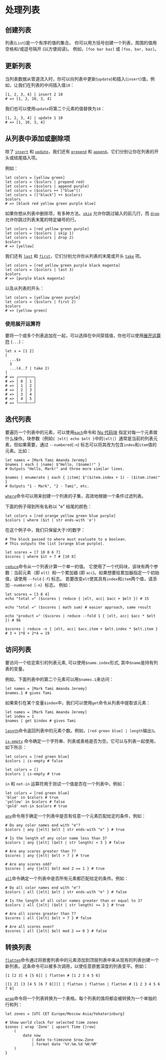 # 处理列表

## 创建列表

列表(`List`)是一个有序的值的集合。
你可以用方括号创建一个列表，周围的值用空格和/或逗号隔开 (以方便阅读)。
例如，`[foo bar baz]` 或 `[foo, bar, baz]`。

## 更新列表

当列表数据从管道流入时，你可以向列表中更新(`update`)和插入(`insert`)值，例如，让我们在列表的中间插入值`10`：

```nu
[1, 2, 3, 4] | insert 2 10
# => [1, 2, 10, 3, 4]
```

我们也可以使用`update`将第二个元素的值替换为`10`：

```nu
[1, 2, 3, 4] | update 1 10
# => [1, 10, 3, 4]
```

## 从列表中添加或删除项

除了 [`insert`](/zh-CN/commands/docs/insert.md) 和 [`update`](/zh-CN/commands/docs/update.md)，我们还有 [`prepend`](/zh-CN/commands/docs/prepend.md) 和 [`append`](/zh-CN/commands/docs/append.md)。它们分别让你在列表的开头或结尾插入项。

例如：

```nu
let colors = [yellow green]
let colors = ($colors | prepend red)
let colors = ($colors | append purple)
let colors = ($colors ++ ["blue"])
let colors = (["black"] ++ $colors)
$colors
# => [black red yellow green purple blue]
```

如果你想从列表中删除项，有多种方法。[`skip`](/zh-CN/commands/docs/skip.md) 允许你跳过输入的前几行，而 [`drop`](/zh-CN/commands/docs/drop.md) 允许你跳过列表末尾的特定编号的行。

```nu
let colors = [red yellow green purple]
let colors = ($colors | skip 1)
let colors = ($colors | drop 2)
$colors
# => [yellow]
```

我们还有 [`last`](/zh-CN/commands/docs/last.md) 和 [`first`](/zh-CN/commands/docs/first.md)，它们分别允许你从列表的末尾或开头 [`take`](/zh-CN/commands/docs/take.md) 项。

```nu
let colors = [red yellow green purple black magenta]
let colors = ($colors | last 3)
$colors
# => [purple black magenta]
```

以及从列表的开头：

```nu
let colors = [yellow green purple]
let colors = ($colors | first 2)
$colors
# => [yellow green]
```

### 使用展开运算符

要将一个或多个列表追加在一起，可以选择在中间穿插值，你也可以使用[展开运算符](/book/operators#spread-operator) (`...`)：

```nu
let x = [1 2]
[
  ...$x
  3
  ...(4..7 | take 2)
]
# => ╭───┬───╮
# => │ 0 │ 1 │
# => │ 1 │ 2 │
# => │ 2 │ 3 │
# => │ 3 │ 4 │
# => │ 4 │ 5 │
# => ╰───┴───╯
```

## 迭代列表

要遍历一个列表中的元素，可以使用[`each`](/zh-CN/commands/docs/each.md)命令和 [Nu 代码块](types_of_data.html#块) 指定对每一个元素做什么操作。块参数（例如`{ |elt| echo $elt }`中的`|elt|`）通常是当前的列表元素，但如果需要，通过 `--numbered`(`-n`) 标志可以将其改为包含`index`和`item`值的元素。比如：

```nu
let names = [Mark Tami Amanda Jeremy]
$names | each { |name| $"Hello, ($name)!" }
# Outputs "Hello, Mark!" and three more similar lines.

$names | enumerate | each { |item| $"($item.index + 1) - ($item.item)" }
# Outputs "1 - Mark", "2 - Tami", etc.
```

[`where`](/zh-CN/commands/docs/where.md)命令可以用来创建一个列表的子集，高效地根据一个条件过滤列表。

下面的例子得到所有名称以 "e" 结尾的颜色：

```nu
let colors = [red orange yellow green blue purple]
$colors | where ($it | str ends-with 'e')
```

在这个例子中，我们只保留大于`7`的数字：

```nu
# The block passed to where must evaluate to a boolean.
# This outputs the list [orange blue purple].

let scores = [7 10 8 6 7]
$scores | where $it > 7 # [10 8]
```

[`reduce`](/zh-CN/commands/docs/reduce.md)命令从一个列表计算一个单一的值。
它使用了一个代码块，该块有两个参数：当前元素（即 `elt`）和一个累加器 (即 `acc`)。如果想要给累加器指定一个初始值，请使用 `--fold` (`-f`) 标志。
若要改变`elt`使其具有`index`和`item`两个值，请添加`--numbered`（`-n`）标志。
例如：

```nu
let scores = [3 8 4]
echo "total =" ($scores | reduce { |elt, acc| $acc + $elt }) # 15

echo "total =" ($scores | math sum) # easier approach, same result

echo "product =" ($scores | reduce --fold 1 { |elt, acc| $acc * $elt }) # 96

$scores | reduce -n { |elt, acc| $acc.item + $elt.index * $elt.item } # 3 + 1*8 + 2*4 = 19
```

## 访问列表

要访问一个给定索引的列表元素, 可以使用`$name.index`形式, 其中`$name`是持有列表的变量。

例如，下面列表中的第二个元素可以用`$names.1`来访问：

```nu
let names = [Mark Tami Amanda Jeremy]
$names.1 # gives Tami
```

如果索引在某个变量`$index`中，我们可以使用`get`命令从列表中提取该元素：

```nu
let names = [Mark Tami Amanda Jeremy]
let index = 1
$names | get $index # gives Tami
```

[`length`](/zh-CN/commands/docs/length.md)命令返回列表中的元素个数。例如，`[red green blue] | length`输出`3`。

[`is-empty`](/zh-CN/commands/docs/is-empty.md) 命令确定一个字符串、列表或表格是否为空。它可以与列表一起使用，如下所示：

```nu
let colors = [red green blue]
$colors | is-empty # false

let colors = []
$colors | is-empty # true
```

`in` 和 `not-in` 运算符用于测试一个值是否在一个列表中，例如：

```nu
let colors = [red green blue]
'blue' in $colors # true
'yellow' in $colors # false
'gold' not-in $colors # true
```

[`any`](/zh-CN/commands/docs/any.md)命令用于确定一个列表中是否有任意一个元素匹配给定的条件，例如：

```nu
# Do any color names end with "e"?
$colors | any {|elt| $elt | str ends-with "e" } # true

# Is the length of any color name less than 3?
$colors | any {|elt| ($elt | str length) < 3 } # false

# Are any scores greater than 7?
$scores | any {|elt| $elt > 7 } # true

# Are any scores odd?
$scores | any {|elt| $elt mod 2 == 1 } # true
```

[`all`](/zh-CN/commands/docs/all.md)命令确定一个列表中是否所有元素都匹配给定的条件。例如：

```nu
# Do all color names end with "e"?
$colors | all {|elt| $elt | str ends-with "e" } # false

# Is the length of all color names greater than or equal to 3?
$colors | all {|elt| ($elt | str length) >= 3 } # true

# Are all scores greater than 7?
$scores | all {|elt| $elt > 7 } # false

# Are all scores even?
$scores | all {|elt| $elt mod 2 == 0 } # false
```

## 转换列表

[`flatten`](/zh-CN/commands/docs/flatten.md)命令通过将嵌套列表中的元素添加到顶层列表中来从现有的列表创建一个新列表。这条命令可以被多次调用，以使任意嵌套深度的列表变平。例如：

```nu
[1 [2 3] 4 [5 6]] | flatten # [1 2 3 4 5 6]

[[1 2] [3 [4 5 [6 7 8]]]] | flatten | flatten | flatten # [1 2 3 4 5 6 7 8]
```

[`wrap`](/zh-CN/commands/docs/wrap.md)命令将一个列表转换为一个表格。每个列表的值将都会被转换为一个单独的行和列：

```nu
let zones = [UTC CET Europe/Moscow Asia/Yekaterinburg]

# Show world clock for selected time zones
$zones | wrap 'Zone' | upsert Time {|row|
    (
        date now
            | date to-timezone $row.Zone
            | format date '%Y.%m.%d %H:%M'
    )
}
```
